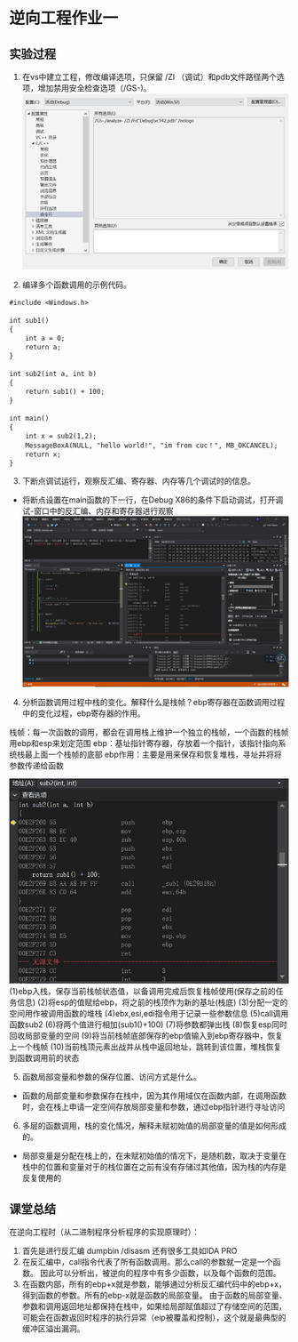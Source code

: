 # 逆向工程作业一

## 实验过程
1. 在vs中建立工程，修改编译选项，只保留 /ZI （调试）和pdb文件路径两个选项，增加禁用安全检查选项（/GS-)。
![](img/命令行.png)
   
2. 编译多个函数调用的示例代码。
```
#include <Windows.h>

int sub1()
{
	int a = 0;
	return a;
}

int sub2(int a, int b)
{
	return sub1() + 100;
}

int main()
{
	int x = sub2(1,2);
	MessageBoxA(NULL, "hello world!", "im from cuc！", MB_OKCANCEL);
	return x;
}
```

3. 下断点调试运行，观察反汇编、寄存器、内存等几个调试时的信息。
* 将断点设置在main函数的下一行，在Debug X86的条件下启动调试，打开调试-窗口中的反汇编、内存和寄存器进行观察
![](img/debug调试及各页面.png)


4. 分析函数调用过程中栈的变化。解释什么是栈帧？ebp寄存器在函数调用过程中的变化过程，ebp寄存器的作用。
   
栈帧：每一次函数的调用，都会在调用栈上维护一个独立的栈帧，一个函数的栈帧用ebp和esp来划定范围
ebp：基址指针寄存器，存放着一个指针，该指针指向系统栈最上面一个栈帧的底部
ebp作用：主要是用来保存和恢复堆栈，寻址并将将参数传递给函数

![](img/反汇编.png)
(1)ebp入栈，保存当前栈帧状态值，以备调用完成后恢复栈帧使用(保存之前的任务信息)
(2)将esp的值赋给ebp，将之前的栈顶作为新的基址(栈底)
(3)分配一定的空间用作被调用函数的堆栈
(4)ebx,esi,edi指令用于记录一些参数信息
(5)call调用函数sub2
(6)将两个值进行相加(sub1()+100)
(7)将参数都弹出栈
(8)恢复esp同时回收局部变量的空间
(9)将当前栈帧底部保存的ebp值输入到ebp寄存器中，恢复上一个栈帧
(10)当前栈顶元素出战并从栈中返回地址，跳转到该位置，堆栈恢复到函数调用前的状态


5. 函数局部变量和参数的保存位置、访问方式是什么。

* 函数的局部变量和参数保存在栈中，因为其作用域仅在函数内部，在调用函数时，会在栈上申请一定空间存放局部变量和参数，通过ebp指针进行寻址访问

6. 多层的函数调用，栈的变化情况，解释未赋初始值的局部变量的值是如何形成的。

* 局部变量是分配在栈上的，在未赋初始值的情况下，是随机数，取决于变量在栈中的位置和变量对于的栈位置在之前有没有存储过其他值，因为栈的内存是反复使用的


## 课堂总结

在逆向工程时（从二进制程序分析程序的实现原理时）：
1. 首先是进行反汇编 dumpbin /disasm 还有很多工具如IDA PRO
2. 在反汇编中，call指令代表了所有函数调用。那么call的参数就一定是一个函数。
因此可以分析出，被逆向的程序中有多少函数，以及每个函数的范围。
3. 在函数内部，所有的ebp+x就是参数，能够通过分析反汇编代码中的ebp+x，得到函数的参数。所有的ebp-x就是函数的局部变量。
由于函数的局部变量、参数和调用返回地址都保持在栈中，如果给局部赋值超过了存储空间的范围，可能会在函数返回时程序的执行异常（eip被覆盖和控制），这个就是最典型的缓冲区溢出漏洞。
